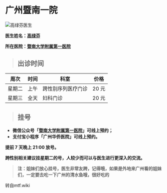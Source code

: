 # 广州暨南一院

![高绿芬医生](http://img.jd120.com/staff/head/15%E9%AB%98%E7%BB%BF%E8%8A%AC21056-JLA_3882.jpg)

**医生姓名：[高绿芬](https://h.jd120.com/Reserve/Doctor/21056)**

**所在医院：[暨南大学附属第一医院](https://amap.com/place/B00140US6O)**

> ## **出诊时间**

| 周次   | 时间 | 科室               | 价格  |
| ------ | ---- | ------------------ | ----- |
| 星期二 | 上午 | 跨性别序列医疗门诊 | 20 元 |
| 星期三 | 全天 | 妇科门诊           | 20 元 |

> ## **挂号**

- **微信公众号「[暨南大学附属第一医院](https://open.weixin.qq.com/qr/code?username=gh_689f24c33166)」可线上预约；**
- **支付宝小程序「广州华侨医院」可线上预约。**

**提前 7 天晚上 21:00 放号。**

**跨性别相关建议挂星期二的号，人较少而可以与医生进行更深入的交流。**

> **注：姐妹们放心挂号，医生非常友跨，记得哦，如果是外地来广州看的姐妹们，一定要去吃一下广州的清水鱼哦，很好吃的**

转自mtf.wiki